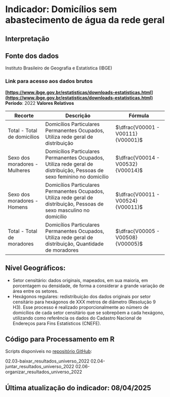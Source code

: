 # Indicador: Domicílios sem abastecimento de água da rede geral

## Interpretação


## Fonte dos dados
Instituto Brasileiro de Geografia e Estatística (IBGE)

### Link para acesso aos dados brutos
**[https://www.ibge.gov.br/estatisticas/downloads-estatisticas.html](https://www.ibge.gov.br/estatisticas/downloads-estatisticas.html)**
**Período**: 2022
**Valores Relativos**

|Recorte|Descrição  |Fórmula
|--|--|--|
|Total - Total de domicílios|Domicílios Particulares Permanentes Ocupados, Utiliza rede geral de distribuição|$\dfrac{V00001 - V00111}{V00001}$|
|Sexo dos moradores - Mulheres|Domicílios Particulares Permanentes Ocupados, Utiliza rede geral de distribuição, Pessoas de sexo feminino no domicílio|$\dfrac{V00014 - V00532}{V00014}$|
|Sexo dos moradores - Homens|Domicílios Particulares Permanentes Ocupados, Utiliza rede geral de distribuição, Pessoas de sexo masculino no domicílio|$\dfrac{V00011 - V00524}{V00011}$|
|Total - Total de moradores|Domicílios Particulares Permanentes Ocupados, Utiliza rede geral de distribuição, Quantidade de moradores|$\dfrac{V00005 - V00508}{V00005}$|


## Nível Geográficos:

 - Setor censitário: dados originais, mapeados, em sua maioria, em porcentagem ou densidade, de forma a considerar a grande variação de área entre os setores.
 - Hexágonos regulares: redistribuição dos dados originais por setor censitário para hexágonos de XXX metros de diâmetro (Resolução 9 H3). Esse processo é realizado proporcionalmente ao número de domicílios de cada setor censitário que se sobrepõem a cada hexágono, utilizando como referência os dados do Cadastro Nacional de Endereços para Fins Estatísticos (CNEFE).

## Código para Processamento em R
Scripts disponíveis no [repositório GitHub](https://github.com/cem-usp/georedus):

02.03-baixar_resultados_universo_2022
02.04-juntar_resultados_universo_2022
02.06-organizar_resultados_universo_2022

## Última atualização do indicador: 08/04/2025
